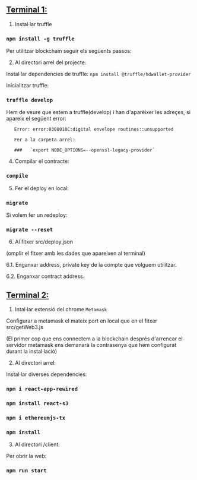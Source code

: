 ## <u>**Terminal 1:**</u>

1. Instal·lar truffle

###   `npm install -g truffle`

Per utilitzar blockchain seguir els següents passos:

2. Al directori arrel del projecte:

Instal·lar dependencies de truffle: `npm install @truffle/hdwallet-provider`


Inicialitzar truffle:
###   `truffle develop`

   Hem de veure que estem a truffle(develop) i han d'aparèixer les adreçes, si apareix el següent error:

       Error: error:0308010C:digital envelope routines::unsupported

       Fer a la carpeta arrel:

       ###   `export NODE_OPTIONS=--openssl-legacy-provider`



4. Compilar el contracte:

###   `compile`

5. Fer el deploy en local:

###   `migrate`

  Si volem fer un redeploy:

###   `migrate --reset`

6. Al fitxer src/deploy.json

  (omplir el fitxer amb les dades que apareixen al terminal)

   6.1. Enganxar address, private key de la compte que volguem utilitzar.

   6.2. Enganxar contract address.

## <u>**Terminal 2:**</u>

1. Intal·lar extensió del chrome `Metamask`

  Configurar a metamask el mateix port en local que en el fitxer src/getWeb3.js

  (El primer cop que ens connectem a la blockchain després d'arrencar el servidor
  metamask ens demanarà la contrasenya que hem configurat durant la instal·lació)



2. Al directori arrel:

  Instal·lar diverses dependencies:

  ### `npm i react-app-rewired`
  ### `npm install react-s3`
  ### `npm i ethereumjs-tx`
  ### `npm install`

3. Al directori /client:

  Per obrir la web:

  ### `npm run start`
